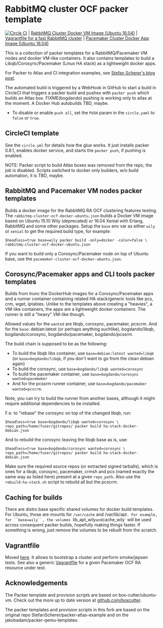 # RabbitMQ cluster OCF packer template

[![Circle CI](https://circleci.com/gh/bogdando/packer-atlas-example.svg?style=svg)](https://circleci.com/gh/bogdando/packer-atlas-example)
| [RabbitMQ Cluster Docker VM Image (Ubuntu 16.04)](https://hub.docker.com/r/bogdando/rabbitmq-cluster-ocf-xenial/)
| [Vagrantfile for a fast RabbitMQ cluster](https://github.com/bogdando/rabbitmq-cluster-ocf-vagrant)
| [Pacemaker Cluster Docker App Image (Ubuntu 16.04)](https://hub.docker.com/r/bogdando/pacemaker-cluster-ocf-xenial/)

This is a collection of packer templates for a RabbitMQ/Pacemaker VM nodes and docker VM-like containers.
It also contains templates to build a Libqb/Corosync/Pacemaker (Linux HA stack) as a lightweight docker apps.

For Packer to Atlas and CI integration examples, see
[Stefan Scherer's blog post](https://stefanscherer.github.io/automate-building-vagrant-boxes-with-atlas/).

The automated build is triggered by a WebHook in GitHub to start a build in
CircleCI that triggers a packer build and pushes with `packer push` which
builds an Atlas box.
FIXME(bogdando) pushing is working only to atlas at the moment.
A Docker Hub autobuilds TBD, maybe.

* To disable or enable `push all`, set the `PUSH` param in the ``circle.yaml``
  to `false` or `true`.

## CircleCI template

See the `circle.yml` for details how the glue works. It just installs packer
0.8.1, enables docker service, and starts the `packer push`, if pushing is
enabled.

NOTE: Packer script to build Atlas boxes was removed from the repo, the job is
disabled. Scripts switched to docker only builders, w/o build automation,
it is TBD, maybe.

## RabbitMQ and Pacemaker VM nodes packer templates

Builds a docker image for the RabbitMQ RA OCF clustering features testing.
The ``rabbitmq-cluster-ocf-docker-ubuntu.json`` builds a Docker VM image
based on Ubuntu 15.10 Wily (deprecated) or 16.04 Xenial with Erlang, RabbitMQ and some
other packages. Setup the `base` env var as either `wily` or `xenial`
to get the required build type, for example:

```
$headless=true base=wily packer build -only=docker -color=false \
rabbitmq-cluster-ocf-docker-ubuntu.json
```

If you want to build only a Corosync/Pacemaker node on top of
Ubuntu base, use the ``pacemaker-cluster-ocf-docker-ubuntu.json``.

## Corosync/Pacemaker apps and CLI tools packer templates

Builds from trunc the DockerHub images for a Corosync/Pacemaker apps and a runner
container containing related HA stack/generic tools like pcs, crm, wget, iptables.
Unlike to the templates above creating a "heavies", a VM-like containers, the apps
are a lightweight docker containers. The runner is still a "heavy" VM-like
though.

Allowed values for the `wanted` are libqb, corosync, pacemaker, pcscrm.
And for the `base`: debian:latest (or perhaps anything suchlike), bogdando/libqb,
bogdando/corosync, bogdando/pacemaker, bogdando/pcssrm.

The build chain is supposed to be as the following:
* To build the libqb libs container, use `base=debian:latest wanted=libqb`
  (or `base=bogdando/libqb`, if you don't want to go from the clean debian again)
* To build the corosync, use `base=bogdando/libqb wanted=corosync`
* To build the pacemaker container, use `base=bogdando/corosync wanted=pacemaker`
* And for the pcssrm runner container, use `base=bogdando/pacemaker wanted=pcscrm`.

Note, you can try to build the runner from another bases, although it might
require additional dependencies to be installed.

F.e. to "rebase" the corosync on top of the changed libqb, run:
```
$headless=true base=bogdando/libqb wanted=corosync \
repo_path=/home/fuser/gitrepos/ packer build ha-stack-docker-debian.json
```

And to rebuild the corosync leaving the libqb base as is, use:
```
$headless=true base=bogdando/corosync wanted=corosync \
repo_path=/home/fuser/gitrepos/ packer build ha-stack-docker-debian.json
```

Make sure the required source repos (or extracted signed tarballs), which is
ones for a libqb, corosync, pacemaker, crmsh and pcs (named exactly the same way
as listed here) present at a given `repo_path`.
Also use the `rebuild-ha-stack.sh` script to rebuild all but the pcscrm.

## Caching for builds

There are distro base specific shared volumes for docker build templates. For Ubuntu,
those are mounts for `/var/cache` and /var/lib/apt`. For example, for ``base=wily``,
the volumes `lib_apt_wily` and `cache_wily` will be used across consequent
packer builds, hopefully making things faster. If something is wrong, just
remove the volumes to be rebuilt from the scratch.

## Vagrantfile

Moved [here](https://github.com/bogdando/rabbitmq-cluster-ocf-vagrant).
It allows to bootstrap a cluster and perform smoke/jepsen tests.
See also a generic
[Vagrantfile](https://github.com/bogdando/pacemaker-cluster-ocf-vagrant)
for a given Pacemaker OCF RA resource under test.

## Acknowledgements

The Packer template and provision scripts are based on box-cutter/ubuntu-vm.
Check out the more up to date version at [github.com/boxcutter](https://github.com/boxcutter).

The packer templates and provision scripts in this fork are based
on the original repo StefanScherer/packer-atlas-example and on the
jakobadam/packer-qemu-templates.
